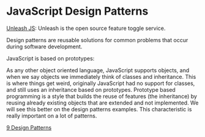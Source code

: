 # JavaScript Design Patterns

[Unleash JS](https://github.com/Unleash/unleash): Unleash is the open source feature toggle service.

Design patterns are reusable solutions for common problems that occur during software development.

JavaScript is based on prototypes:

As any other object oriented language, JavaScript supports objects, and when we say objects we immediately think of classes and inheritance. This is where things get weird, originally JavaScript had no support for classes, and still uses an inheritance based on prototypes.
Prototype based programming is a style that builds the reuse of features (the inheritance) by reusing already existing objects that are extended and not implemented. We will see this better on the design patterns examples. This characteristic is really important on a lot of patterns.

[9 Design Patterns](https://blog.bitsrc.io/my-9-favorite-design-patterns-in-javascript-9d2a09651d08)

